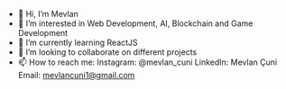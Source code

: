 - 👋 Hi, I’m Mevlan
- 👀 I’m interested in Web Development, AI, Blockchain and Game Development
- 🌱 I’m currently learning ReactJS 
- 💞️ I’m looking to collaborate on different projects
- 📫 How to reach me:
  Instagram: @mevlan_cuni
  LinkedIn: Mevlan Çuni
  Email: mevlancuni1@gmail.com

<!---
tryMatrix/tryMatrix is a ✨ special ✨ repository because its `README.md` (this file) appears on your GitHub profile.
You can click the Preview link to take a look at your changes.
--->
